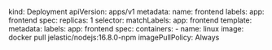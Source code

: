 kind: Deployment
apiVersion: apps/v1
metadata:
  name: frontend
  labels:
    app: frontend
spec:
  replicas: 1
  selector:
    matchLabels:
      app: frontend
  template:
    metadata:
      labels:
        app: frontend
    spec:
      containers:
        - name: linux
          image: docker pull jelastic/nodejs:16.8.0-npm
          imagePullPolicy: Always

